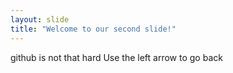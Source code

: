 ```yaml
---
layout: slide
title: "Welcome to our second slide!"
---
```

github is not that hard
Use the left arrow to go back
